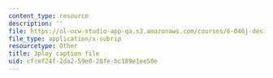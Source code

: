 ```yaml
---
content_type: resource
description: ''
file: https://ol-ocw-studio-app-qa.s3.amazonaws.com/courses/6-046j-design-and-analysis-of-algorithms-spring-2015/cfcef24f2da259e828febc189e1ee50e_8C_T4iTzPCU.srt
file_type: application/x-subrip
resourcetype: Other
title: 3play caption file
uid: cfcef24f-2da2-59e8-28fe-bc189e1ee50e
---
```

